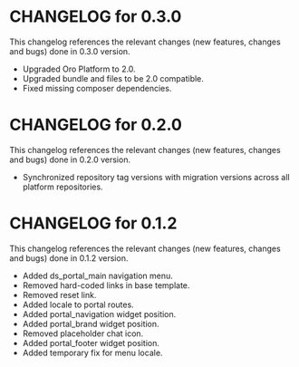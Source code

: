 # CHANGELOG for 0.3.0

This changelog references the relevant changes (new features, changes and bugs) done in 0.3.0 version.

  * Upgraded Oro Platform to 2.0.
  * Upgraded bundle and files to be 2.0 compatible.
  * Fixed missing composer dependencies.


# CHANGELOG for 0.2.0

This changelog references the relevant changes (new features, changes and bugs) done in 0.2.0 version.

  * Synchronized repository tag versions with migration versions across all platform repositories.


# CHANGELOG for 0.1.2

This changelog references the relevant changes (new features, changes and bugs) done in 0.1.2 version.

  * Added ds_portal_main navigation menu.
  * Removed hard-coded links in base template.
  * Removed reset link.
  * Added locale to portal routes.
  * Added portal_navigation widget position.
  * Added portal_brand widget position.
  * Removed placeholder chat icon.
  * Added portal_footer widget position.
  * Added temporary fix for menu locale.